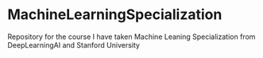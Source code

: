 # MachineLearningSpecialization
Repository for the course I have taken Machine Leaning Specialization from DeepLearningAI and Stanford University
